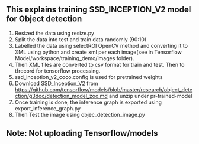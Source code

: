 ## This explains training SSD_INCEPTION_V2 model for Object detection

1. Resized the data using resize.py
2. Split the data into test and train data randomly (90:10)
3. Labelled the data using selectROI OpenCV method and converting it to XML using python and create xml per each image(see in Tensorflow Model/workspace/training_demo/images folder).
4. Then XML files are converted to csv format for train and test. Then to tfrecord for tensorflow processing.
5. ssd_inception_v2_coco.config is used for pretrained weights
6. Download SSD_Inception_V2 from https://github.com/tensorflow/models/blob/master/research/object_detection/g3doc/detection_model_zoo.md and unzip under pr-trained-model
6. Once training is done, the inference graph is exported using export_inference_graph.py
7. Then Test the image using objec_detection_image.py


## Note: Not uploading Tensorflow/models
